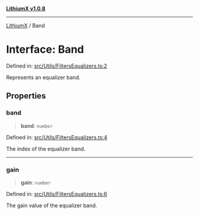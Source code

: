 [**LithiumX v1.0.8**](../README.md)

***

[LithiumX](../globals.md) / Band

# Interface: Band

Defined in: [src/Utils/FiltersEqualizers.ts:2](https://github.com/anantix-network/LithiumX/blob/6d83bed841f7c0d8766531c5310768bcb05e7f91/src/Utils/FiltersEqualizers.ts#L2)

Represents an equalizer band.

## Properties

### band

> **band**: `number`

Defined in: [src/Utils/FiltersEqualizers.ts:4](https://github.com/anantix-network/LithiumX/blob/6d83bed841f7c0d8766531c5310768bcb05e7f91/src/Utils/FiltersEqualizers.ts#L4)

The index of the equalizer band.

***

### gain

> **gain**: `number`

Defined in: [src/Utils/FiltersEqualizers.ts:6](https://github.com/anantix-network/LithiumX/blob/6d83bed841f7c0d8766531c5310768bcb05e7f91/src/Utils/FiltersEqualizers.ts#L6)

The gain value of the equalizer band.
